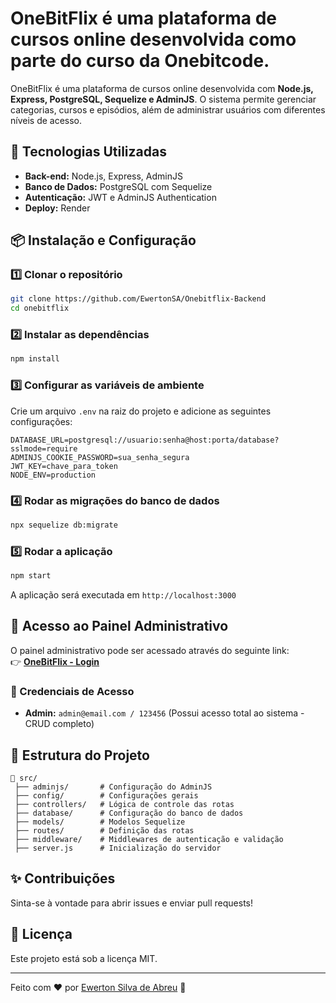 # OneBitFlix é uma plataforma de cursos online desenvolvida como parte do curso da Onebitcode.

OneBitFlix é uma plataforma de cursos online desenvolvida com **Node.js, Express, PostgreSQL, Sequelize e AdminJS**. O sistema permite gerenciar categorias, cursos e episódios, além de administrar usuários com diferentes níveis de acesso.

## 🚀 Tecnologias Utilizadas
- **Back-end:** Node.js, Express, AdminJS
- **Banco de Dados:** PostgreSQL com Sequelize
- **Autenticação:** JWT e AdminJS Authentication
- **Deploy:** Render

## 📦 Instalação e Configuração
### 1️⃣ Clonar o repositório
```bash
git clone https://github.com/EwertonSA/Onebitflix-Backend
cd onebitflix
```

### 2️⃣ Instalar as dependências
```bash
npm install
```

### 3️⃣ Configurar as variáveis de ambiente
Crie um arquivo `.env` na raiz do projeto e adicione as seguintes configurações:
```env
DATABASE_URL=postgresql://usuario:senha@host:porta/database?sslmode=require
ADMINJS_COOKIE_PASSWORD=sua_senha_segura
JWT_KEY=chave_para_token
NODE_ENV=production
```

### 4️⃣ Rodar as migrações do banco de dados
```bash
npx sequelize db:migrate
```

### 5️⃣ Rodar a aplicação
```bash
npm start
```
A aplicação será executada em `http://localhost:3000`

## 🔑 Acesso ao Painel Administrativo  
O painel administrativo pode ser acessado através do seguinte link:  
👉 **[OneBitFlix - Login](https://onebitflix-backend-qqh2.onrender.com/)**  

### 🔐 Credenciais de Acesso
- **Admin:** `admin@email.com / 123456` (Possui acesso total ao sistema - CRUD completo)

## 📌 Estrutura do Projeto
```
📂 src/
 ├── adminjs/       # Configuração do AdminJS
 ├── config/        # Configurações gerais
 ├── controllers/   # Lógica de controle das rotas
 ├── database/      # Configuração do banco de dados
 ├── models/        # Modelos Sequelize
 ├── routes/        # Definição das rotas
 ├── middleware/    # Middlewares de autenticação e validação
 ├── server.js      # Inicialização do servidor
```

## ✨ Contribuições
Sinta-se à vontade para abrir issues e enviar pull requests!

## 📄 Licença
Este projeto está sob a licença MIT.

---

Feito com ❤️ por [Ewerton Silva de Abreu](https://github.com/seu-usuario) 🚀


